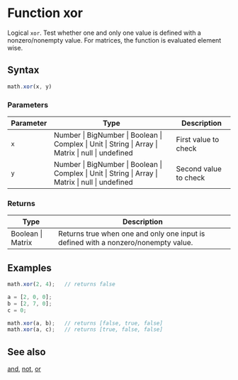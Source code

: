 # Function xor

Logical `xor`. Test whether one and only one value is defined with a nonzero/nonempty value.
For matrices, the function is evaluated element wise.


## Syntax

```js
math.xor(x, y)
```

### Parameters

Parameter | Type | Description
--------- | ---- | -----------
`x` | Number &#124; BigNumber &#124; Boolean &#124; Complex &#124; Unit &#124; String &#124; Array &#124; Matrix &#124; null &#124; undefined | First value to check
`y` | Number &#124; BigNumber &#124; Boolean &#124; Complex &#124; Unit &#124; String &#124; Array &#124; Matrix &#124; null &#124; undefined | Second value to check

### Returns

Type | Description
---- | -----------
Boolean &#124; Matrix |  Returns true when one and only one input is defined with a nonzero/nonempty value.


## Examples

```js
math.xor(2, 4);   // returns false

a = [2, 0, 0];
b = [2, 7, 0];
c = 0;

math.xor(a, b);   // returns [false, true, false]
math.xor(a, c);   // returns [true, false, false]
```


## See also

[and](and.md),
[not](not.md),
[or](or.md)


<!-- Note: This file is automatically generated from source code comments. Changes made in this file will be overridden. -->
